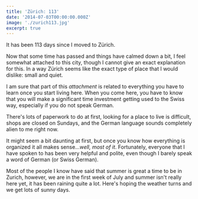 ```yaml
---
title: 'Zürich: 113'
date: '2014-07-03T00:00:00.000Z'
image: './zurich113.jpg'
excerpt: true
---
```


It has been 113 days since I moved to Z&uuml;rich.

Now that some time has passed and things have calmed down a bit, I feel somewhat attached to this city, though I cannot give an exact explanation for this. In a way Z&uuml;rich seems like the exact type of place that I would dislike: small and quiet.

<!--more-->

I am sure that part of this <em>attachment</em> is related to everything you have to learn once you start living here. When you come here, you have to know that you will make a significant time investment getting used to the Swiss way, especially if you do not speak German.

There's lots of paperwork to do at first, looking for a place to live is difficult, shops are closed on Sundays, and the German language sounds completely alien to me right now.

It might seem a bit daunting at first, but once you know how everything is organized it all makes sense...<em>well, most of it</em>. Fortunately, everyone that I have spoken to has been very helpful and polite, even though I barely speak a word of German (or Swiss German).

Most of the people I know have said that summer is great a time to be in Zurich, however, we are in the first week of July and summer isn't really here yet, it has been raining quite a lot. Here's hoping the weather turns and we get lots of sunny days.
